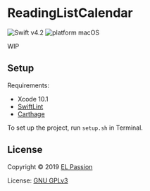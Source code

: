 # ReadingListCalendar

![Swift v4.2](https://img.shields.io/badge/swift-v4.2-orange.svg)
![platform macOS](https://img.shields.io/badge/platform-macOS-blue.svg)

WIP

## Setup

Requirements: 

- Xcode 10.1
- [SwiftLint](https://github.com/realm/SwiftLint)
- [Carthage](https://github.com/Carthage/Carthage)

To set up the project, run `setup.sh` in Terminal.

## License

Copyright © 2019 [EL Passion](https://www.elpassion.com)

License: [GNU GPLv3](LICENSE)
